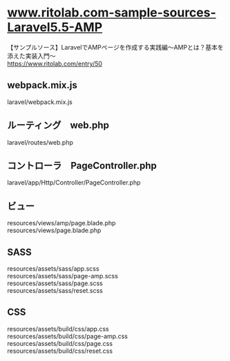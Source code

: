 # www.ritolab.com-sample-sources-Laravel5.5-AMP
【サンプルソース】LaravelでAMPページを作成する実践編～AMPとは？基本を添えた実装入門～  
https://www.ritolab.com/entry/50

## webpack.mix.js
laravel/webpack.mix.js

## ルーティング　web.php
laravel/routes/web.php

## コントローラ　PageController.php
laravel/app/Http/Controller/PageController.php

## ビュー
resources/views/amp/page.blade.php  
resources/views/page.blade.php

## SASS
resources/assets/sass/app.scss  
resources/assets/sass/page-amp.scss  
resources/assets/sass/page.scss  
resources/assets/sass/reset.scss  

## CSS
resources/assets/build/css/app.css  
resources/assets/build/css/page-amp.css  
resources/assets/build/css/page.css  
resources/assets/build/css/reset.css  

